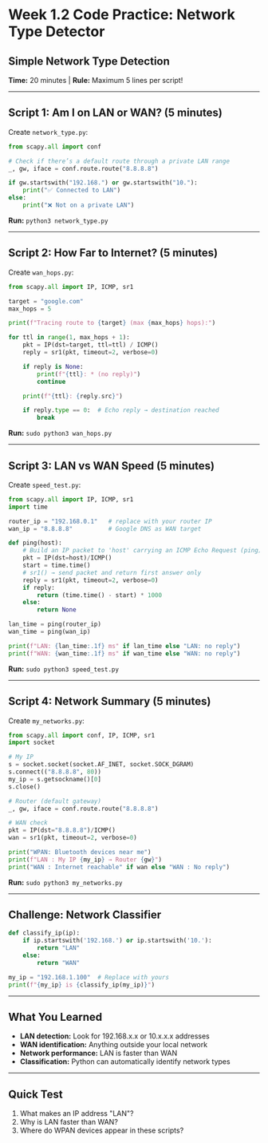 # Week 1.2 Code Practice: Network Type Detector

## Simple Network Type Detection
**Time:** 20 minutes | **Rule:** Maximum 5 lines per script!

---

## Script 1: Am I on LAN or WAN? (5 minutes)

Create `network_type.py`:

```python
from scapy.all import conf

# Check if there’s a default route through a private LAN range
_, gw, iface = conf.route.route("8.8.8.8")

if gw.startswith("192.168.") or gw.startswith("10."):
    print("✅ Connected to LAN")
else:
    print("❌ Not on a private LAN")
```

**Run:** `python3 network_type.py`

---

## Script 2: How Far to Internet? (5 minutes)

Create `wan_hops.py`:

```python
from scapy.all import IP, ICMP, sr1

target = "google.com"
max_hops = 5

print(f"Tracing route to {target} (max {max_hops} hops):")

for ttl in range(1, max_hops + 1):
    pkt = IP(dst=target, ttl=ttl) / ICMP()
    reply = sr1(pkt, timeout=2, verbose=0)

    if reply is None:
        print(f"{ttl}: * (no reply)")
        continue

    print(f"{ttl}: {reply.src}")

    if reply.type == 0:  # Echo reply → destination reached
        break
```

**Run:** `sudo python3 wan_hops.py`

---

## Script 3: LAN vs WAN Speed (5 minutes)

Create `speed_test.py`:

```python
from scapy.all import IP, ICMP, sr1
import time

router_ip = "192.168.0.1"   # replace with your router IP
wan_ip = "8.8.8.8"          # Google DNS as WAN target

def ping(host):
    # Build an IP packet to 'host' carrying an ICMP Echo Request (ping)
    pkt = IP(dst=host)/ICMP()
    start = time.time()
    # sr1() → send packet and return first answer only
    reply = sr1(pkt, timeout=2, verbose=0)
    if reply:
        return (time.time() - start) * 1000
    else:
        return None

lan_time = ping(router_ip)
wan_time = ping(wan_ip)

print(f"LAN: {lan_time:.1f} ms" if lan_time else "LAN: no reply")
print(f"WAN: {wan_time:.1f} ms" if wan_time else "WAN: no reply")
```

**Run:** `sudo python3 speed_test.py`

---

## Script 4: Network Summary (5 minutes)

Create `my_networks.py`:

```python
from scapy.all import conf, IP, ICMP, sr1
import socket

# My IP
s = socket.socket(socket.AF_INET, socket.SOCK_DGRAM)
s.connect(("8.8.8.8", 80))
my_ip = s.getsockname()[0]
s.close()

# Router (default gateway)
_, gw, iface = conf.route.route("8.8.8.8")

# WAN check
pkt = IP(dst="8.8.8.8")/ICMP()
wan = sr1(pkt, timeout=2, verbose=0)

print("WPAN: Bluetooth devices near me")
print(f"LAN : My IP {my_ip} → Router {gw}")
print("WAN : Internet reachable" if wan else "WAN : No reply")
```

**Run:** `sudo python3 my_networks.py`

---

## Challenge: Network Classifier

```python
def classify_ip(ip):
    if ip.startswith('192.168.') or ip.startswith('10.'):
        return "LAN"
    else:
        return "WAN"

my_ip = "192.168.1.100"  # Replace with yours
print(f"{my_ip} is {classify_ip(my_ip)}")
```

---

## What You Learned
- **LAN detection:** Look for 192.168.x.x or 10.x.x.x addresses
- **WAN identification:** Anything outside your local network
- **Network performance:** LAN is faster than WAN
- **Classification:** Python can automatically identify network types

---

## Quick Test
1. What makes an IP address "LAN"?
2. Why is LAN faster than WAN?
3. Where do WPAN devices appear in these scripts?
